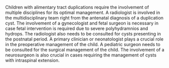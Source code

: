 Children with alimentary tract duplications require the involvement of multiple disciplines for its optimal management. A radiologist is involved in the multidisciplinary team right from the antenatal diagnosis of a duplication cyst. The involvement of a gynecologist and fetal surgeon is necessary in case fetal intervention is required due to severe polyhydramnios and hydrops. The radiologist also needs to be consulted for cysts presenting in the postnatal period. A primary clinician or neonatologist plays a crucial role in the preoperative management of the child. A pediatric surgeon needs to be consulted for the surgical management of the child. The involvement of a neurosurgeon is also crucial in cases requiring the management of cysts with intraspinal extension.